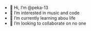 - 👋 Hi, I’m @peka-13
- 👀 I’m interested in music and code
- 🌱 I’m currently learning abou life 
- 💞️ I’m looking to collaborate on no one


